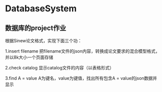 # DatabaseSystem
## 数据库的project作业
根据Sinew论文格式，实现下面三个功：

1.insert filename
  把filename文件的json内容，转换成论文要求的混合模型格式，并以8k大小一个页面存储
  
2.check catalog
  显示catalog文件的内容（以表格形式）
  
3.find A = value
  A为键名，value为键值，找出所有包含A = value的json数据并显示
